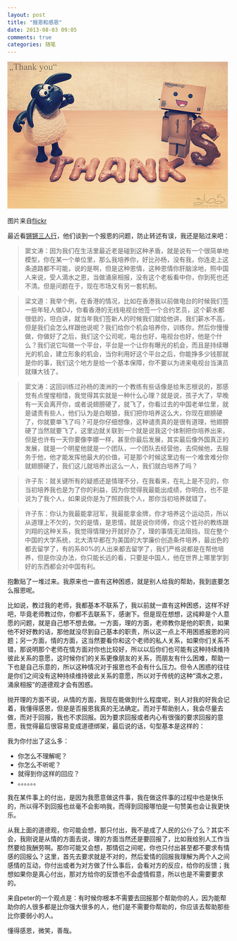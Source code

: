 ```yaml
---
layout: post
title: "报恩和感恩"
date: 2013-08-03 09:05
comments: true
categories: 随笔
---
```


<img src="/images/gratitude_and_thanks.jpg" title="报恩和感恩" alt="报恩和感恩">

图片来自[flickr](http://www.flickr.com/photos/39042861@N04/5963620161/in/photolist-a5Z7vg-8DL8t6-fi293d-aDVWhk-aoCqj7-av1hFZ-aB6tfo-9u2NGS-ca7Bnu-8MrDN6-aKcxZ2-8YC9Mf-8BMFTG-9xabrP-aQRmXx-acViqJ-8fmnap-bd63z4-9wbQrA-9iicEr-7SVSGZ-dV7P5g-cmGhmS-8UqzQX-cMnwjd-95MpNc-9x8Yoc-bnUhYL-8kceYF-898ynb-8MewoS-8CaFv7-dVxEaC-aFbV56-7HNXHh-85z5MK)

最近看[锵锵三人行](http://v.ifeng.com/news/society/201308/01057688-7ba4-4859-b256-8f0d2edd63ae.shtml)，他们谈到一个报恩的问题，防止转述有误，我还是贴过来吧：
<!-- more -->
> 窦文涛：因为我们在生活里最近老是碰到这种矛盾，就是说有一个很简单地模型，你在某一个单位里，那么我培养你，好比孙杨，没有我，你连走上这条道路都不可能，说的是啊，但是这种恩情，这种恩情你肝脑涂地，照中国人来说，受人滴水之恩，当做涌泉相报，没有这个老板看中你，你到死也还不清。但是问题在于，现在市场又有另一套机制。

> 梁文道：我举个例，在香港的情况，比如在香港我以前做电台的时候我们签一些年轻人做DJ，你看香港的无线电视台他签一个合约艺员，这个薪水都很低的，坦白讲，就当年我们签新人的时候我们就给他讲，我们薪水不高，但是我们会怎么样跟他说呢？我们给你个机会培养你，训练你，然后你慢慢做，你做好了之后，我们这个公司呢，电台也好，电视台也好，他是个什么？我们说它叫做一个平台，平台是一个让你有曝光的机会，而且是持续曝光的机会，建立形象的机会，当你利用好这个平台之后，你能挣多少钱那就是你的事，我们这个地方是给一个基本保障，你不要以为进来电视台当演员就赚大钱了。

> 窦文涛：这回训练过孙杨的澳洲的一个教练有些话像是给朱志根说的，那感觉有点惺惺相惜，我觉得其实就是一种什么心理？就是说，孩子大了，早晚有一天会离开你，或者说翅膀硬了，就飞了，你看过去的中国老单位里，就是谴责有些人，他们认为是白眼狼，我们把你培养这么大，你现在翅膀硬了，你就要单飞了吗？可是你仔细想像，这种谴责真的是很有道理，他翅膀硬了当然就要飞了，这里边就关联到一个就是说我这个体制把你培养出来，但是也许有一天你要像李娜一样，甚至你最后发展，其实最后像外国真正的发展，就是一个明星他就是一个团队，一个团队去经营他，去伺候他，去服务于他，他才能发挥他最大的价值，可是那个时候这里边有一个难舍难分你就翅膀硬了，我们这儿就培养出这么一人，我们就白培养了吗？

> 许子东：就关键所有的疑惑还是情理不分，在我看来，在礼上是不见的，你当初培养我也是为了你的利益，因为你觉得我最能出成绩，你明白，也不是说为了我个人，如果说你是为了照顾我个人，那你当初培养就错了。

> 许子东：你认为我最能拿冠军，我最能拿金牌，你才培养这个运动员，所以从道理上不欠的，欠的是情，是恩情，就是说你师傅，你这个姓孙的教练跟刘翔的这种关系，我觉得情理分开就好办了，理的事情无法阻挡，现在整个中国的大学系统，北大清华都在为美国的大学廉价创造条件培养，最出色的都去留学了，有的系80%的人出来都去留学了，我们严格说都是在帮他培养，但是你没办法，你只能长远的看，只要是中国人，他在世界上哪里学到好的东西都会对中国有利。

抱歉贴了一堆过来。我原来也一直有这种困惑，就是别人给我的帮助，我到底要怎么报恩呢。

比如说，教过我的老师，我都基本不联系了，我以前就一直有这种困惑，这样不好吧，毕竟老师教过你，你都不去联系下，感谢下。但是现在想想，这纯粹是个人意愿的问题，就是自己想不想去做。一方面，理的方面，老师教你是他的职责，如果他不好好教的话，那他就没尽到自己基本的职责，所以这一点上不用困惑报恩的问题；另一方面，情的方面，这当然要看你和这个老师的私人关系，如果你们关系不错，那说明那个老师在情方面对你也比较好，所以以后你们也可能有这种持续维持彼此关系的意愿，这时候你们的关系更像朋友的关系，而朋友有什么困难，帮助一下也是自己乐意的，所以这种情况对于报恩也不会有什么压力。但令人困惑的往往是你们之间没有这种持续维持彼此关系的意愿，所以对于传统的这种“滴水之恩，涌泉相报”的道德观才会有困惑。

抛开理的方面不说，从情的方面，我现在能做到什么程度呢，别人对我的好我会记着，我懂得感恩，但是是否报恩我真的无法确定。而对于帮助别人，我会尽量去做，而对于回报，我也不求回报。因为要求回报或者内心有很强的要求回报的意愿，我觉得最后很容易变成道德绑架，最后说的话，句型基本是这样的：

我为你付出了这么多：

- 你怎么不理解呢？
- 你怎么不听呢？
- 就得到你这样的回应？
- 。。。。。。

我在某件事上的付出，是因为我愿意做这件事，我在做这件事的过程中也是快乐的，所以得不到回报也丝毫不会影响我，而得到回报哪怕是一句赞美也会让我更快乐。

从我上面的道德观，你可能会想，那只付出，我不是成了人民的公仆了么？其实不会，我刚说是从情的方面去说，理的方面当然还是要回报了，比如我给别人工作当然要给我酬劳啊。那你可能又会想，那情侣之间呢，你也只付出甚至都不要求有情感的回报么？这里，首先去要求就是不对的，然后爱情的回报我理解为两个人之间感情的互动，你付出或者为对方做了什么事后，会看对方的反应，给你的反馈；我想如果你是真心付出，那对方给你的反馈也不会虚情假意，所以也是不需要要求的。

来自peter的一个观点是：有时候你根本不需要去回报那个帮助你的人，因为能帮助你的人很多都是比你强大很多的人，他们是不需要你帮助的，你应该去帮助那些比你要弱小的人。

懂得感恩，微笑，善哉。
